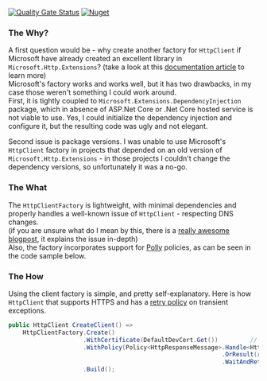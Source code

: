 [![Quality Gate Status](https://sonarcloud.io/api/project_badges/measure?project=myarichuk_Simple.HttpClientFactory&metric=alert_status)](https://sonarcloud.io/dashboard?id=myarichuk_Simple.HttpClientFactory)
[![Nuget](https://img.shields.io/nuget/v/Simple.HttpClientFactory?color=light-green)  ](https://www.nuget.org/packages/Simple.HttpClientFactory/)

### The Why?
A first question would be - why create another factory for ``HttpClient`` if Microsoft have already created an excellent library in ``Microsoft.Http.Extensions``?
(take a look at this [documentation article](https://docs.microsoft.com/en-us/dotnet/architecture/microservices/implement-resilient-applications/use-httpclientfactory-to-implement-resilient-http-requests) to learn more)  
Microsoft's factory works and works well, but it has two drawbacks, in my case those weren't something I could work around.  
First, it is tightly coupled to ``Microsoft.Extensions.DependencyInjection`` package, which in absence of ASP.Net Core or .Net Core hosted service is not viable to use. Yes, I could initialize the dependency injection and configure it, but the resulting code was ugly and not elegant.
  
Second issue is package versions. I was unable to use Microsoft's ``HttpClient`` factory in projects that depended on an old version of ``Microsoft.Http.Extensions`` - in those projects I couldn't change the dependency versions, so unfortunately it was a no-go.  

### The What
The ``HttpClientFactory`` is lightweight, with minimal dependencies and properly handles a well-known issue of ``HttpClient`` - respecting DNS changes.  
(if you are unsure what do I mean by this, there is a [really awesome blogpost](https://www.nimaara.com/beware-of-the-net-httpclient/), it explains the issue in-depth)  
Also, the factory incorporates support for [Polly](https://www.hanselman.com/blog/AddingResilienceAndTransientFaultHandlingToYourNETCoreHttpClientWithPolly.aspx) policies, as can be seen in the code sample below.

### The How
Using the client factory is simple, and pretty self-explanatory. Here is how ``HttpClient`` that supports HTTPS and has a [retry policy](https://www.c-sharpcorner.com/article/using-retry-pattern-in-asp-net-core-via-polly/) on transient exceptions.

```cs
public HttpClient CreateClient() =>
    HttpClientFactory.Create()
                     .WithCertificate(DefaultDevCert.Get())         // configure with one or more X509Certificate2 instances
                     .WithPolicy(Policy<HttpResponseMessage>.Handle<HttpRequestException>()
                                                            .OrResult(result => (int)result.StatusCode >= 500 || result.StatusCode == HttpStatusCode.RequestTimeout)
                                                            .WaitAndRetryAsync(3, retryAttempt => TimeSpan.FromSeconds(1)))
                     .Build();

```
